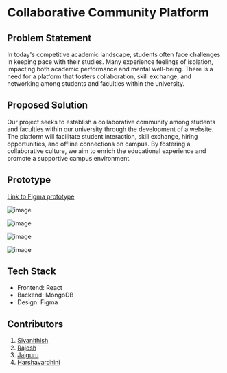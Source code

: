 # Collaborative Community Platform

## Problem Statement
In today's competitive academic landscape, students often face challenges in keeping pace with their studies. Many experience feelings of isolation, impacting both academic performance and mental well-being. There is a need for a platform that fosters collaboration, skill exchange, and networking among students and faculties within the university.

## Proposed Solution
Our project seeks to establish a collaborative community among students and faculties within our university through the development of a website. The platform will facilitate student interaction, skill exchange, hiring opportunities, and offline connections on campus. By fostering a collaborative culture, we aim to enrich the educational experience and promote a supportive campus environment.

## Prototype
[Link to Figma prototype](https://www.figma.com/proto/enGwUbIfxBrfEzEfYPe3bl/Untitled?page-id=0%3A1&type=design&node-id=73-521&viewport=108%2C282%2C0.46&t=7dJOnTfFRQOGdPjA-1&scaling=scale-down&mode=design)

![image](https://github.com/SivaNithishKumar/ccp-final/assets/136327019/93ae9fb5-6262-4890-9eef-52d9a2081f6d)

![image](https://github.com/SivaNithishKumar/ccp-final/assets/136327019/4d257bfa-ca59-45a5-b35d-3592ae24d814)

![image](https://github.com/SivaNithishKumar/ccp-final/assets/136327019/0a85ca33-547f-49df-b9b2-7e02565d855f)

![image](https://github.com/SivaNithishKumar/ccp-final/assets/136327019/835044ae-47aa-4009-a608-3243e1ed3066)



## Tech Stack
- Frontend: React
- Backend: MongoDB
- Design: Figma

## Contributors
1. [Sivanithish](https://github.com/SivaNithishKumar)
2. [Rajesh](https://github.com/rajesh-05)
3. [Jaiguru](https://github.com/jai2992)
4. [Harshavardhini](https://github.com/Harshsa04)
